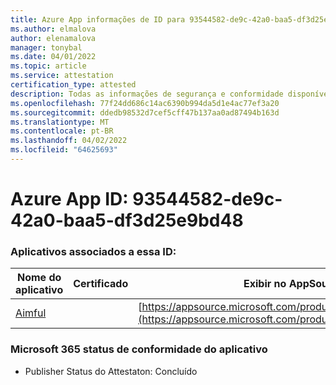 ```yaml
---
title: Azure App informações de ID para 93544582-de9c-42a0-baa5-df3d25e9bd48
ms.author: elmalova
author: elenamalova
manager: tonybal
ms.date: 04/01/2022
ms.topic: article
ms.service: attestation
certification_type: attested
description: Todas as informações de segurança e conformidade disponíveis para 93544582-de9c-42a0-baa5-df3d25e9bd48.
ms.openlocfilehash: 77f24dd686c14ac6390b994da5d1e4ac77ef3a20
ms.sourcegitcommit: ddedb98532d7cef5cff47b137aa0ad87494b163d
ms.translationtype: MT
ms.contentlocale: pt-BR
ms.lasthandoff: 04/02/2022
ms.locfileid: "64625693"
---
```

# <a name="azure-app-id-93544582-de9c-42a0-baa5-df3d25e9bd48"></a>Azure App ID: 93544582-de9c-42a0-baa5-df3d25e9bd48


### <a name="apps-associated-with-this-id"></a>Aplicativos associados a essa ID:
| **Nome do aplicativo** | **Certificado** | **Exibir no AppSource** |
|--------------|---------------|-----------------------|
| [Aimful](../forward/WA200003698.md) |  | [https://appsource.microsoft.com/product/office/WA200003698](https://appsource.microsoft.com/product/office/WA200003698) |

### <a name="microsoft-365-app-compliance-status"></a>Microsoft 365 status de conformidade do aplicativo
- Publisher Status do Attestaton: Concluído
